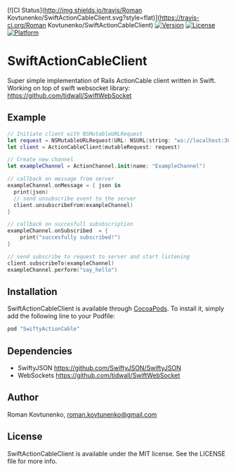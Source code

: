 
[![CI Status](http://img.shields.io/travis/Roman Kovtunenko/SwiftActionCableClient.svg?style=flat)](https://travis-ci.org/Roman Kovtunenko/SwiftActionCableClient)
[![Version](https://img.shields.io/cocoapods/v/SwiftActionCableClient.svg?style=flat)](http://cocoapods.org/pods/SwiftActionCableClient)
[![License](https://img.shields.io/cocoapods/l/SwiftActionCableClient.svg?style=flat)](http://cocoapods.org/pods/SwiftActionCableClient)
[![Platform](https://img.shields.io/cocoapods/p/SwiftActionCableClient.svg?style=flat)](http://cocoapods.org/pods/SwiftActionCableClient)
# SwiftActionCableClient
Super simple implementation of Rails ActionCable client written in Swift.
Working on top of swift websocket library: https://github.com/tidwall/SwiftWebSocket

## Example

```swift
// Initiate client with NSMutableURLRequest
let request = NSMutableURLRequest(URL: NSURL(string: "ws://localhost:3000/cable")!)
let client = ActionCableClient(mutableRequest: request)

// Create new channel
let exampleChannel = ActionChannel.init(name: "ExampleChannel")

// callback on message from server
exampleChannel.onMessage = { json in
  print(json)
  // send unsubscribe event to the server
  client.unsubscribeFrom(exampleChannel)
}

// callback on succesfull subsbscription
exampleChannel.onSubscribed  = {
    print("succesfully subscribed!")
}

// send subscribe to request to server and start listening
client.subscribeTo(exampleChannel)
exampleChannel.perform("say_hello")
```

## Installation

SwiftActionCableClient is available through [CocoaPods](http://cocoapods.org). To install
it, simply add the following line to your Podfile:

```ruby
pod "SwiftyActionCable"
```

## Dependencies
  * SwiftyJSON https://github.com/SwiftyJSON/SwiftyJSON
  * WebSockets https://github.com/tidwall/SwiftWebSocket

## Author

Roman Kovtunenko, roman.kovtunenko@gmail.com

## License

SwiftActionCableClient is available under the MIT license. See the LICENSE file for more info.
